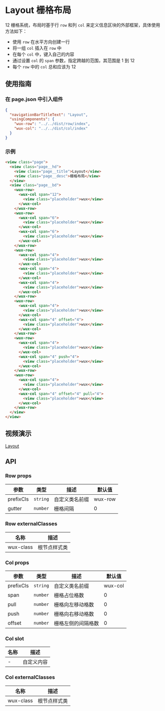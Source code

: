 # Layout 栅格布局

12 栅格系统，布局时基于行 `row` 和列 `col` 来定义信息区块的外部框架，具体使用方法如下：

- 使用 `row` 在水平方向创建一行
- 将一组 `col` 插入在 `row` 中
- 在每个 `col` 中，键入自己的内容
- 通过设置 `col` 的 `span` 参数，指定跨越的范围，其范围是 1 到 12
- 每个 `row` 中的 `col` 总和应该为 12

## 使用指南

### 在 page.json 中引入组件

```json
{
  "navigationBarTitleText": "Layout",
  "usingComponents": {
    "wux-row": "../../dist/row/index",
    "wux-col": "../../dist/col/index"
  }
}
```

### 示例

```html
<view class="page">
  <view class="page__hd">
    <view class="page__title">Layout</view>
    <view class="page__desc">栅格布局</view>
  </view>
  <view class="page__bd">
    <wux-row>
      <wux-col span="12">
        <view class="placeholder">wux</view>
      </wux-col>
    </wux-row>
    <wux-row>
      <wux-col span="6">
        <view class="placeholder">wux</view>
      </wux-col>
      <wux-col span="6">
        <view class="placeholder">wux</view>
      </wux-col>
    </wux-row>
    <wux-row>
      <wux-col span="4">
        <view class="placeholder">wux</view>
      </wux-col>
      <wux-col span="4">
        <view class="placeholder">wux</view>
      </wux-col>
      <wux-col span="4">
        <view class="placeholder">wux</view>
      </wux-col>
    </wux-row>
    <wux-row>
      <wux-col span="4">
        <view class="placeholder">wux</view>
      </wux-col>
      <wux-col span="4" offset="4">
        <view class="placeholder">wux</view>
      </wux-col>
    </wux-row>
    <wux-row>
      <wux-col span="4">
        <view class="placeholder">wux</view>
      </wux-col>
      <wux-col span="4" push="4">
        <view class="placeholder">wux</view>
      </wux-col>
    </wux-row>
    <wux-row>
      <wux-col span="4">
        <view class="placeholder">wux</view>
      </wux-col>
      <wux-col span="4" offset="4" pull="4">
        <view class="placeholder">wux</view>
      </wux-col>
    </wux-row>
  </view>
</view>
```

## 视频演示

[Layout](./_media/layout.mp4 ':include :type=iframe width=375px height=667px')

## API

### Row props

| 参数      | 类型     | 描述           | 默认值  |
| --------- | -------- | -------------- | ------- |
| prefixCls | `string` | 自定义类名前缀 | wux-row |
| gutter    | `number` | 栅格间隔       | 0       |

### Row externalClasses

| 名称      | 描述         |
| --------- | ------------ |
| wux-class | 根节点样式类 |

### Col props

| 参数      | 类型     | 描述               | 默认值  |
| --------- | -------- | ------------------ | ------- |
| prefixCls | `string` | 自定义类名前缀     | wux-col |
| span      | `number` | 栅格占位格数       | 0       |
| pull      | `number` | 栅格向左移动格数   | 0       |
| push      | `number` | 栅格向右移动格数   | 0       |
| offset    | `number` | 栅格左侧的间隔格数 | 0       |

### Col slot

| 名称 | 描述       |
| ---- | ---------- |
| -    | 自定义内容 |

### Col externalClasses

| 名称      | 描述         |
| --------- | ------------ |
| wux-class | 根节点样式类 |

